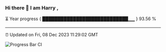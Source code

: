 ### Hi there 👋 I am Harry , 

⏳ Year progress { ████████████████████████████▁▁ } 93.56 %

---

⏰ Updated on Fri, 08 Dec 2023 11:29:02 GMT

![Progress Bar CI](https://github.com/duykhang68/duykhang68/workflows/Progress%20Bar%20CI/badge.svg)
